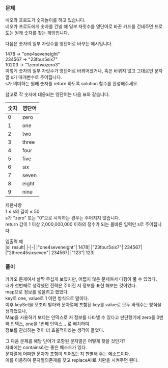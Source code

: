 ### 문제

네오와 프로도가 숫자놀이를 하고 있습니다.   
네오가 프로도에게 숫자를 건넬 때 일부 자릿수를 영단어로 바꾼 카드를 건네주면 프로도는 원래 숫자를 찾는 게임입니다.   

다음은 숫자의 일부 자릿수를 영단어로 바꾸는 예시입니다.   

1478 → "one4seveneight"   
234567 → "23four5six7"   
10203 → "1zerotwozero3"   
이렇게 숫자의 일부 자릿수가 영단어로 바뀌어졌거나, 혹은 바뀌지 않고 그대로인 문자열 s가 매개변수로 주어집니다.    
s가 의미하는 원래 숫자를 return 하도록 solution 함수를 완성해주세요.   

참고로 각 숫자에 대응되는 영단어는 다음 표와 같습니다.  

|숫자|영단어|
|-|-|
|0|	zero|
|1| one|
|2|	two|
|3|	three|
|4|	four|
|5|	five|
|6|	six|
|7|	seven|
|8|	eight|
|9|	nine|

제한사항   
1 ≤ s의 길이 ≤ 50   
s가 "zero" 또는 "0"으로 시작하는 경우는 주어지지 않습니다.   
return 값이 1 이상 2,000,000,000 이하의 정수가 되는 올바른 입력만 s로 주어집니다.   

입출력 예   
|s|	result|
|-|-|
|"one4seveneight"|	1478|
|"23four5six7"|	234567|
|"2three45sixseven"|	234567|
|"123"|	123|


### 풀이

카카오 문제여서 살짝 무섭게 보였지만, 어렵지 않은 문제여서 다행이 풀 수 있었다.   
내가 첫번째로 생각했던 전략은 주어진  저 정보를 표현 해보는 것이었다.   
map으로 정보를 넣을려고 했었다.   
key로 one, value로 1 이런 방식으로 말이다.   
이후 keySet을 모조리 받아와 문자열에 포함된 key를 value로 모두 바꿔주는 방식을 생각했으나,   
Map을 사용하기 보다는 인덱스로 저 정보를 나타낼 수 있다고 판단했기에 zero를 0번째 인덱스, one을 1번째 인덱스... 로 배치하여   
정보를 관리하는 것이 더 효율적이라는 생각이 들었다.   

그 다음 문제를 해당 단어가 포함된 문자열은 어떻게 찾을 것인가?   
자바에는 contains라는 좋은 메소드가 있다.   
문자열에 어떠한 문자가 포함이 되어있는지 판별해 주는 메소드이다.   
이를 이용하여 문자열의존재를 찾고 replaceAll로 치환을 시켜주면 된다.

